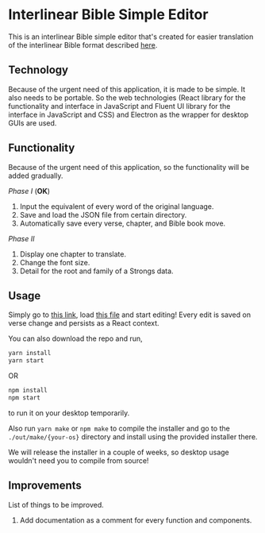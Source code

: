 # **Interlinear Bible Simple Editor**
This is an interlinear Bible simple editor that's created for easier
translation of the interlinear Bible format described
[here](https://github.com/benihyangbaik/aist).

## **Technology**
Because of the urgent need of this application, it is made to be simple. It
also needs to be portable. So the web technologies (React library for the
functionality and interface in JavaScript and Fluent UI library for the
interface in JavaScript and CSS) and Electron as the wrapper for desktop GUIs
are used.


## **Functionality**
Because of the urgent need of this application, so the functionality will be
added gradually.

_Phase I_ (**OK**)
1. Input the equivalent of every word of the original language.
2. Save and load the JSON file from certain directory.
3. Automatically save every verse, chapter, and Bible book move.

_Phase II_
1. Display one chapter to translate.
2. Change the font size.
3. Detail for the root and family of a Strongs data.


## **Usage**
Simply go to [this link](https://ibse.benihyangbaik.com), load [this
file](https://github.com/benihyangbaik/interlinear-bible-simple-editor/blob/main/data/morphhb.json)
and start editing! Every edit is saved on verse change and persists as a React
context.

You can also download the repo and run,
```bash
yarn install
yarn start
```
OR
```bash
npm install
npm start
```
to run it on your desktop temporarily.

Also run `yarn make` or `npm make` to compile the installer and go to the
`./out/make/{your-os}` directory and install using the provided installer
there.

We will release the installer in a couple of weeks, so desktop usage wouldn't
need you to compile from source!


## **Improvements**
List of things to be improved.
1. Add documentation as a comment for every function and components.
